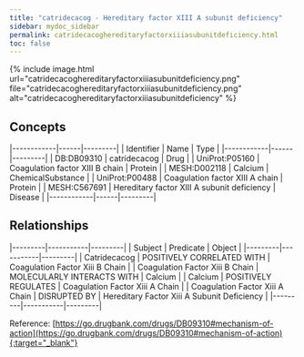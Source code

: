 ```yaml
---
title: "catridecacog - Hereditary factor XIII A subunit deficiency"
sidebar: mydoc_sidebar
permalink: catridecacoghereditaryfactorxiiiasubunitdeficiency.html
toc: false 
---
```


{% include image.html url="catridecacoghereditaryfactorxiiiasubunitdeficiency.png" file="catridecacoghereditaryfactorxiiiasubunitdeficiency.png" alt="catridecacoghereditaryfactorxiiiasubunitdeficiency" %}

## Concepts

|------------|------|---------|
| Identifier | Name | Type    |
|------------|------|---------|
| DB:DB09310 | catridecacog | Drug |
| UniProt:P05160 | Coagulation factor XIII B chain | Protein |
| MESH:D002118 | Calcium | ChemicalSubstance |
| UniProt:P00488 | Coagulation factor XIII A chain | Protein |
| MESH:C567691 | Hereditary factor XIII A subunit deficiency | Disease |
|------------|------|---------|

## Relationships

|---------|-----------|---------|
| Subject | Predicate | Object  |
|---------|-----------|---------|
| Catridecacog | POSITIVELY CORRELATED WITH | Coagulation Factor Xiii B Chain |
| Coagulation Factor Xiii B Chain | MOLECULARLY INTERACTS WITH | Calcium |
| Calcium | POSITIVELY REGULATES | Coagulation Factor Xiii A Chain |
| Coagulation Factor Xiii A Chain | DISRUPTED BY | Hereditary Factor Xiii A Subunit Deficiency |
|---------|-----------|---------|

Reference: [https://go.drugbank.com/drugs/DB09310#mechanism-of-action](https://go.drugbank.com/drugs/DB09310#mechanism-of-action){:target="_blank"}